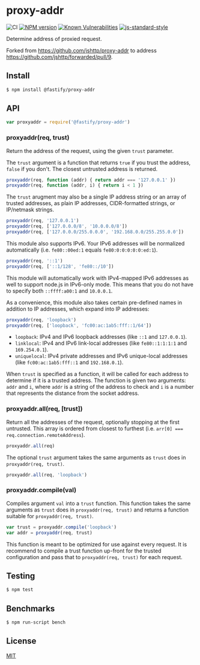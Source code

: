 # proxy-addr

![CI](https://github.com/fastify/proxy-addr/workflows/CI/badge.svg)
[![NPM version](https://img.shields.io/npm/v/@fastify/proxy-addr.svg?style=flat)](https://www.npmjs.com/package/@fastify/proxy-addr)
[![Known Vulnerabilities](https://snyk.io/test/github/fastify/proxy-addr/badge.svg)](https://snyk.io/test/github/fastify/proxy-addr)
[![js-standard-style](https://img.shields.io/badge/code%20style-standard-brightgreen.svg?style=flat)](https://standardjs.com/)

Determine address of proxied request.

Forked from https://github.com/jshttp/proxy-addr to address https://github.com/jshttp/forwarded/pull/9.

## Install

```sh
$ npm install @fastify/proxy-addr
```

## API

<!-- eslint-disable no-unused-vars -->

```js
var proxyaddr = require('@fastify/proxy-addr')
```

### proxyaddr(req, trust)

Return the address of the request, using the given `trust` parameter.

The `trust` argument is a function that returns `true` if you trust
the address, `false` if you don't. The closest untrusted address is
returned.

<!-- eslint-disable no-undef -->

```js
proxyaddr(req, function (addr) { return addr === '127.0.0.1' })
proxyaddr(req, function (addr, i) { return i < 1 })
```

The `trust` arugment may also be a single IP address string or an
array of trusted addresses, as plain IP addresses, CIDR-formatted
strings, or IP/netmask strings.

<!-- eslint-disable no-undef -->

```js
proxyaddr(req, '127.0.0.1')
proxyaddr(req, ['127.0.0.0/8', '10.0.0.0/8'])
proxyaddr(req, ['127.0.0.0/255.0.0.0', '192.168.0.0/255.255.0.0'])
```

This module also supports IPv6. Your IPv6 addresses will be normalized
automatically (i.e. `fe80::00ed:1` equals `fe80:0:0:0:0:0:ed:1`).

<!-- eslint-disable no-undef -->

```js
proxyaddr(req, '::1')
proxyaddr(req, ['::1/128', 'fe80::/10'])
```

This module will automatically work with IPv4-mapped IPv6 addresses
as well to support node.js in IPv6-only mode. This means that you do
not have to specify both `::ffff:a00:1` and `10.0.0.1`.

As a convenience, this module also takes certain pre-defined names
in addition to IP addresses, which expand into IP addresses:

<!-- eslint-disable no-undef -->

```js
proxyaddr(req, 'loopback')
proxyaddr(req, ['loopback', 'fc00:ac:1ab5:fff::1/64'])
```

  * `loopback`: IPv4 and IPv6 loopback addresses (like `::1` and
    `127.0.0.1`).
  * `linklocal`: IPv4 and IPv6 link-local addresses (like
    `fe80::1:1:1:1` and `169.254.0.1`).
  * `uniquelocal`: IPv4 private addresses and IPv6 unique-local
    addresses (like `fc00:ac:1ab5:fff::1` and `192.168.0.1`).

When `trust` is specified as a function, it will be called for each
address to determine if it is a trusted address. The function is
given two arguments: `addr` and `i`, where `addr` is a string of
the address to check and `i` is a number that represents the distance
from the socket address.

### proxyaddr.all(req, [trust])

Return all the addresses of the request, optionally stopping at the
first untrusted. This array is ordered from closest to furthest
(i.e. `arr[0] === req.connection.remoteAddress`).

<!-- eslint-disable no-undef -->

```js
proxyaddr.all(req)
```

The optional `trust` argument takes the same arguments as `trust`
does in `proxyaddr(req, trust)`.

<!-- eslint-disable no-undef -->

```js
proxyaddr.all(req, 'loopback')
```

### proxyaddr.compile(val)

Compiles argument `val` into a `trust` function. This function takes
the same arguments as `trust` does in `proxyaddr(req, trust)` and
returns a function suitable for `proxyaddr(req, trust)`.

<!-- eslint-disable no-undef, no-unused-vars -->

```js
var trust = proxyaddr.compile('loopback')
var addr = proxyaddr(req, trust)
```

This function is meant to be optimized for use against every request.
It is recommend to compile a trust function up-front for the trusted
configuration and pass that to `proxyaddr(req, trust)` for each request.

## Testing

```sh
$ npm test
```

## Benchmarks

```sh
$ npm run-script bench
```

## License

[MIT](LICENSE)
